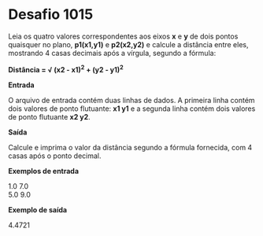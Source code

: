 # Desafio 1015

Leia os quatro valores correspondentes aos eixos **x** e **y** de dois pontos quaisquer no plano, **p1(x1,y1)** e **p2(x2,y2)** e calcule a distância entre eles, mostrando 4 casas decimais após a vírgula, segundo a fórmula:

**Distância = &radic; (x2 - x1)<sup>2</sup> + (y2 - y1)<sup>2</sup>**

**Entrada**

O arquivo de entrada contém duas linhas de dados. A primeira linha contém dois valores de ponto flutuante: **x1 y1** e a segunda linha contém dois valores de ponto flutuante **x2 y2**.

**Saída**

Calcule e imprima o valor da distância segundo a fórmula fornecida, com 4 casas após o ponto decimal.

**Exemplos de entrada**

1.0 7.0  
5.0 9.0

**Exemplo de saída**

4.4721